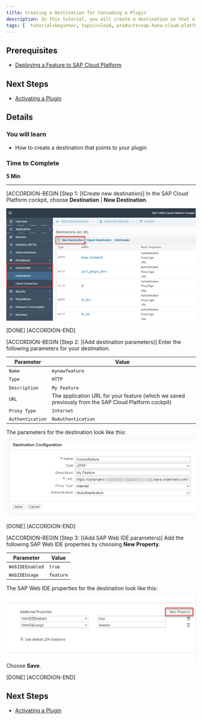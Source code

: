 ```yaml
---
title: Creating a Destination for Consuming a Plugin
description: In this tutorial, you will create a destination so that all SAP Web IDE developers using your account can activate and use the plugin. In order for SAP Web IDE to recognize and consume the new feature, you need to create a destination with the application URL of your feature application.
tags: [  tutorial>beginner, topic>cloud, products>sap-hana-cloud-platform, products>sap-web-ide ]
---
```


## Prerequisites  
 - [Deploying a Feature to SAP Cloud Platform](http://www.sap.com/developer/tutorials/webide-sdk-helloworld3.html)


## Next Steps
 - [Activating a Plugin](http://www.sap.com/developer/tutorials/webide-sdk-helloworld5.html)

## Details
### You will learn  
  - How to create a destination that points to your plugin

### Time to Complete
**5 Min**

---

[ACCORDION-BEGIN [Step 1: ](Create new destination)]
In the SAP Cloud Platform cockpit, choose **Destination** | **New Destination**.

![New destination](Step1-NewDestination.png)



[DONE]
[ACCORDION-END]

[ACCORDION-BEGIN [Step 2: ](Add destination parameters)]
Enter the following parameters for your destination.

|Parameter          | Value                                     |
|--------------------|----------------------------------------|
|`Name`  | `mynewfeature`                              |
|`Type` | `HTTP`                           |
|`Description`  | `My Feature`                              |
|`URL` | The application URL for your feature (which we saved previously from the SAP Cloud Platform cockpit)                            |
|`Proxy Type`  | `Internet`                              |
|`Authentication` | `NoAuthentication`                           |
The parameters for the destination look like this:
![New destination](Step2-DestinationParameters.png)


[DONE]
[ACCORDION-END]


[ACCORDION-BEGIN [Step 3: ](Add SAP Web IDE parameters)]
Add the following SAP Web IDE properties by choosing **New Property**.

|Parameter         | Value                               |
|------------------|-------------------------------------|
|`WebIDEEnabled`   | `true`                              |
|`WebIDEUsage`     | `feature`                           |

The SAP Web IDE properties for the destination look like this:

![New destination](Step3-SAPWebIDEProperties.png)
Choose **Save**.

[DONE]
[ACCORDION-END]




## Next Steps
- [Activating a Plugin](http://www.sap.com/developer/tutorials/webide-sdk-helloworld5.html)

